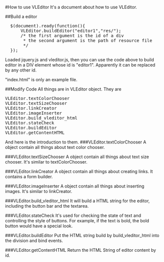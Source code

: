 #How to use VLEditor
It's a document about how to use VLEditor.

##Build a editor
<pre>
  $(document).ready(function(){
      VLEditor.buildEditor("editor1","res/");
      /* the first argument is the id of a div
       * the second argument is the path of resource file
       */
  });
</pre>

Loaded jquery.js and vleditor.js, then you can use the code above to build editor in a DIV element whose id is "editor1". Apparently it can be replaced by any other id.

"index.html" is only an example file.

##Modify Code
All things are in VLEditor object. They are
<pre>
VLEditor.textColorChooser
VLEditor.textSizeChooser
VLEditor.linkCreator
VLEditor.imageInserter
VLEditor.build_vleditor_html
VLEditor.stateCheck
VLEditor.buildEditor
VLEditor.getContentHTML
</pre>

And here is the introduction to them.
###VLEditor.textColorChooser
A object contain all things about text color chooser.

###VLEditor.textSizeChooser
A object contain all things about text size chooser. It's similar to textColorChooser.

###VLEditor.linkCreator
A object contain all things about creating links. It contains a form builder.

###VLEditor.imageInserter
A object contain all things about inserting images. It's similar to linkCreator.

###VLEditor.build_vleditor_html
It will build a HTML string for the editor, including the button bar and the textarea.

###VLEditor.stateCheck
It's used for checking the state of text and controlling the style of buttons. For example, if the text is bold, the bold button would have a special look.

###VLEditor.buildEditor
Put the HTML string build by build_vleditor_html into the division and bind events.

###VLEditor.getContentHTML
Return the HTML String of editor content by id.
